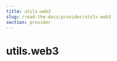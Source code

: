 ```yaml
---
title: utils-web3
slug: /read-the-docs/provider/utils-web3
section: provider
---
```

<a name="utils.web3"></a>
# utils.web3

